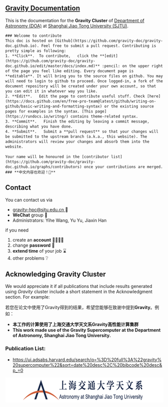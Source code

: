 ## [Gravity Documentation](https://gravity-doc.github.io)
 This is the documentation for the **Gravity Cluster** of [Department of Astronomy (DOA)](http://astro.sjtu.edu.cn/en/) at [Shanghai Jiao Tong University (SJTU)](https://www.sjtu.edu.cn/).

```tip
### Welcome to contribute
This doc is hosted on [Github](https://github.com/gravity-doc/gravity-doc.github.io). Feel free to submit a pull request. Contributing is pretty simple as following:   
1. **Click**.  To contribute,   click the **[edit](https://github.com/gravity-doc/gravity-doc.github.io/edit/master/docs/index.md)** :pencil: on the upper right of the page you feel like editing. Every document page is **editable**. It will bring you to the source files on github. You may will need to login to github to proceed. Once logged-in, a fork of the document repository will be created under your own account, so that you can edit it in whatever way you like. 
2. **Edit**.   Edit the page to contribute useful stuff. Check [here](https://docs.github.com/en/free-pro-team@latest/github/writing-on-github/basic-writing-and-formatting-syntax) or the existing source pages for examples in the syntax. [This page](https://rundocs.io/writng/) contains theme-related syntax.
3. **Commit**.   Finish the editing by leaving a commit message, describing what you have done.
4. **Submit**.   Submit a **pull request** so that your changes will be submitted to the upstream branch (a.k.a., this website). The administrators will review your changes and absorb them into the website. 

Your name will be honoured in the [contributor list](https://github.com/gravity-doc/gravity-doc.github.io/graphs/contributors) once your contributions are merged.     
### **中文内容也欢迎！🥳**   
```
## Contact

You can contact us via

- [gravity-hpc@sjtu.edu.cn ](mailto:gravity-hpc@sjtu.edu.cn) 📧
- **WeChat** group 💬
- Administrators: Yihe Wang, Yu Yu, Jiaxin Han

if you need

1. create an **account** 🙋‍♂️🙋‍♀️
2. change **password** 🔐
3. **extend time** of your job ⌛
4. other problems ❔

## Acknowledging Gravity Cluster

We would appreciate it if all publications that include results generated using *Gravity* cluster include a short statement in the Acknowledgment section. For example:   

若您在论文中使用了Gravity得到的结果，希望您能够在致谢中提到**Gravity**。例如：   

- **本工作的计算使用了上海交通大学天文系Gravity高性能计算集群**
- **This work made use of the Gravity Supercomputer at the Department of Astronomy, Shanghai Jiao Tong University.**

### Publication List:
- https://ui.adsabs.harvard.edu/search/q=%3D%20full%3A%22gravity%20supercomputer%22&sort=date%20desc%2C%20bibcode%20desc&p_=0

<img src="./images/logo_DOA_large.png" height = "80" div align=right />
